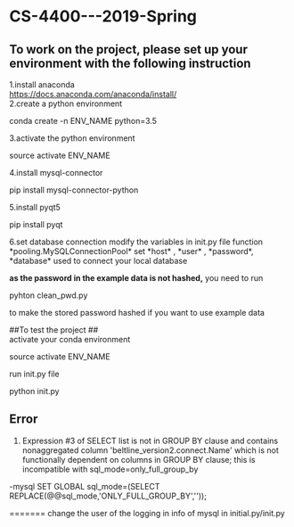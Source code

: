 # CS-4400---2019-Spring

## To work on the project, please set up your environment  with the following instruction  
1.install anaconda   
https://docs.anaconda.com/anaconda/install/  
2.create a python environment  
</p> conda create -n ENV_NAME python=3.5 </p>  
3.activate the python environment  
</p> source activate ENV_NAME </p>  
4.install mysql-connector  
</p> pip install mysql-connector-python </p>
5.install pyqt5
</p> pip install pyqt</p>  
6.set database connection
modify the variables in init.py file  
function *pooling.MySQLConnectionPool*  
set *host* , *user* , *password*, *database* used to connect your local database  

**as the password in the example data is not hashed,** you need to run </p> pyhton clean_pwd.py </p> to make the stored password hashed if you want to use example data

##To test the project ##  
activate your conda environment  
</p>source activate ENV_NAME </p>  
run init.py file  
</p>python init.py</p>


## Error ##
1. Expression #3 of SELECT list is not in GROUP BY clause and contains nonaggregated column 'beltline_version2.connect.Name' which is not functionally dependent on columns in GROUP BY clause; this is incompatible with sql_mode=only_full_group_by

-mysql  SET GLOBAL sql_mode=(SELECT REPLACE(@@sql_mode,'ONLY_FULL_GROUP_BY',''));

=======
change the user of the logging in info of mysql in initial.py/init.py 




